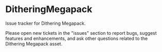 # DitheringMegapack
Issue tracker for Dithering Megapack.

Please open new tickets in the "issues" section to report bugs, suggest features and enhancements, and ask other questions related to the Dithering Megapack asset.
